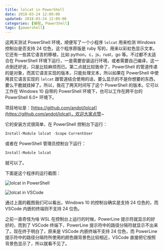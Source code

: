 ```yaml
---
title: lolcat in PowerShell
date: 2018-03-24 12:09:00
updated: 2018-03-24 12:09:00
categories: [编程, PowerShell]
tags: [powershell]
---
```


这两天测试 PowerShell 环境，顺便写了一个小程序 `lolcat` 用来检测 Windows 控制台是否支持 24 位色，这个程序原版是 ruby 写的，用来以彩虹色显示文本。它还有一些其它语言的移植，比如 python，c，js，rust，go 等。不过都不太适合在 PowerShell 环境下运行，一是需要安装运行环境，或者需要自己编译，这一点倒还好说，只是比较麻烦而已。第二点就比较致命了，PowerShell 的管道传递的是对象，而其它语言实现的版本，只能处理文本，所以如果在 PowerShell 中使用其它语言实现的 `lolcat` 跟管道结合使用的话，要么显示的不是你想要的东西，要么干脆就挂掉了。所以，我花了两天时间写了这个 PowerShell 的版本。它可以工作在 Windows 10 自带的 PowerShell 环境下，也可以工作在跨平台的 PowerShell 6.0+ 环境下。

项目地址是：[https://github.com/andot/lolcat](https://github.com/andot/lolcat)，欢迎大家点赞~

<!--more-->

它的安装方式很简单，在 PowerShell 控制台下运行：

```powershell
Install-Module lolcat -Scope CurrentUser
```

或者在 PowerShell 管理员控制台下运行：

```powershell
Install-Module lolcat
```

就可以了。

下面是这个程序的运行截图：

![lolcat in PowerShell](screenshot.png)

![lolcat in VSCode](lolcat-in-vscode.png)

通过上面的截图我们可以看出，Windows 10 的控制台确实是支持 24 位色的，而 VSCode 内嵌的终端则不支持 24 位色。

之前一直奇怪为啥 WSL 在控制台上运行的时候，PowerLine 提示符就显示的好好的，而到了 VSCode 终端下，PowerLine 提示符中的路径分隔符就显示不出来了。现在终于明白了，原来是 VSCode 内嵌终端不支持 24 位色，而 PowerLine 提示符中的路径分隔符所使用的颜色跟背景色比较相近，VSCode 直接把它按照背景色显示了，所以就看不见了。